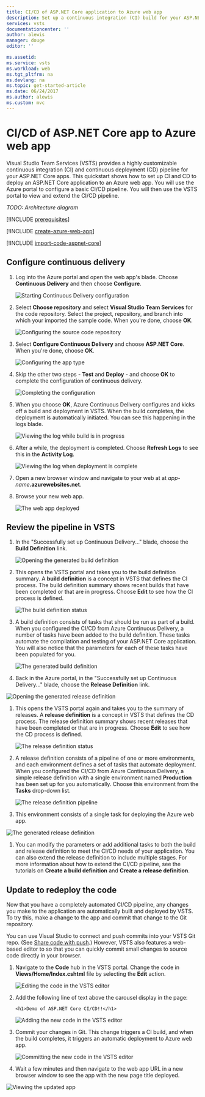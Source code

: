 ```yaml
---
title: CI/CD of ASP.NET Core application to Azure web app
description: Set up a continuous integration (CI) build for your ASP.NET Core application, and then a continuous deployment (CD) release to Azure web app using Visual Studio Team Services
services: vsts
documentationcenter: ''
author: alewis
manager: douge
editor: ''

ms.assetid:
ms.service: vsts
ms.workload: web
ms.tgt_pltfrm: na
ms.devlang: na
ms.topic: get-started-article
ms.date: 06/24/2017
ms.author: alewis
ms.custom: mvc
---
```


# CI/CD of ASP.NET Core app to Azure web app

Visual Studio Team Services (VSTS) provides a highly customizable continuous integration (CI) and continuous deployment (CD) pipeline for your
ASP.NET Core apps. This quickstart shows how to set up CI and CD to deploy an ASP.NET Core application to an Azure web app.
You will use the Azure portal to configure a basic CI/CD pipeline. You will then use the VSTS portal to view and extend the CI/CD pipeline.

_TODO: Architecture diagram_

[!INCLUDE [prerequisites](_shared/prerequisites.md)]

[!INCLUDE [create-azure-web-app](_shared/create-azure-web-app.md)]

[!INCLUDE [import-code-aspnet-core](_shared/import-code-aspnet-core.md)]

## Configure continuous delivery

1. Log into the Azure portal and open the web app's blade. Choose **Continuous Delivery** and then choose **Configure**.

   ![Starting Continuous Delivery configuration](_img/aspnet-core-to-webapp/continuous-delivery-intro.png)

1. Select **Choose repository** and select **Visual Studio Team Services** for the code repository. Select the project, repository, and branch into which your imported the sample code. When you're done, choose **OK**.
 
   ![Configuring the source code repository](_img/aspnet-core-to-webapp/continuous-delivery-repository.png)

1. Select **Configure Continuous Delivery** and choose **ASP.NET Core**. When you're done, choose **OK**.

   ![Configuring the app type](_img/aspnet-core-to-webapp/continuous-delivery-apptype.png)

1. Skip the other two steps - **Test** and **Deploy** - and choose **OK** to complete the configuration of continuous delivery.

   ![Completing the configuration](_img/aspnet-core-to-webapp/continuous-delivery-complete.png)

1. When you choose **OK**, Azure Continuous Delivery configures and kicks off a build and deployment in VSTS.
   When the build completes, the deployment is automatically initiated. You can see this happening in the logs blade.  

   ![Viewing the log while build is in progress](_img/aspnet-core-to-webapp/continuous-delivery-log.png)

1. After a while, the deployment is completed. Choose **Refresh Logs** to see this in the **Activity Log**.

   ![Viewing the log when deployment is complete](_img/aspnet-core-to-webapp/continuous-delivery-log2.png)

1. Open a new browser window and navigate to your web at at _app-name_**.azurewebsites.net**.

1. Browse your new web app.

   ![The web app deployed](_img/aspnet-core-to-webapp/app-deployed.png)

## Review the pipeline in VSTS

1. In the "Successfully set up Continuous Delivery..." blade, choose the **Build Definition** link.

   ![Opening the generated build definition](_img/aspnet-core-to-webapp/review-links-build.png)

1. This opens the VSTS portal and takes you to the build definition summary. A **build definition** is a concept in VSTS that defines the CI process. The build definition summary shows recent builds that have been completed or that are in progress. Choose **Edit** to see how the CI process is defined.

   ![The build definition status](_img/aspnet-core-to-webapp/build-status.png)

1. A build definition consists of tasks that should be run as part of a build. When you configured the CI/CD from Azure Continuous Delivery, a number of tasks have been added to the build definition. These tasks automate the compilation and testing of your ASP.NET Core application. You will also notice that the parameters for each of these tasks have been populated for you.

   ![The generated build definition](_img/aspnet-core-to-webapp/build-definition.png)

1. Back in the Azure portal, in the "Successfully set up Continuous Delivery..." blade, choose the **Release Definition** link.

  ![Opening the generated release definition](_img/aspnet-core-to-webapp/review-links-release.png)

1. This opens the VSTS portal again and takes you to the summary of releases. A **release definition** is a concept in VSTS that defines the CD process. The release definition summary shows recent releases that have been completed or that are in progress. Choose **Edit** to see how the CD process is defined.

   ![The release definition status](_img/aspnet-core-to-webapp/release-status.png)

1. A release definition consists of a pipeline of one or more environments, and each environment defines a set of tasks that automate deployment.
   When you configured the CI/CD from Azure Continuous Delivery, a simple release definition with a single environment named **Production** has been set up for you automatically.
   Choose this environment from the **Tasks** drop-down list.

   ![The release definition pipeline](_img/aspnet-core-to-webapp/release-pipeline.png)

1.  This environment consists of a single task for deploying the Azure web app.

   ![The generated release definition](_img/aspnet-core-to-webapp/release-definition.png)

1. You can modify the parameters or add additional tasks to both the build and release definition to meet the CI/CD needs of your application. You can also extend the release definition to include multiple stages. For more information about how to extend the CI/CD pipeline, see the tutorials on **Create a build definition** and **Create a release definition**.

## Update to redeploy the code

Now that you have a completely automated CI/CD pipeline, any changes you make to the application are automatically built and deployed by VSTS. To try this, make a change to the app and commit that change to the Git repository.

You can use Visual Studio to connect and push commits into your VSTS Git repo. (See [Share code with push](https://www.visualstudio.com/docs/git/tutorial/pushing).) However, VSTS also features a web-based editor to so that you can quickly commit small changes to source code directly in your browser.

1. Navigate to the **Code** hub in the VSTS portal. Change the code in **Views/Home/Index.cshtml** file by selecting the **Edit** action.

   ![Editing the code in the VSTS editor](_img/aspnet-core-to-webapp/edit-in-vsts.png)

1. Add the following line of text above the carousel display in the page:

   ```
   <h1>Demo of ASP.NET Core CI/CD!!</h1>
   ```

   ![Adding the new code in the VSTS editor](_img/aspnet-core-to-webapp/add-code.png)

1. Commit your changes in Git. This change triggers a CI build, and when the build completes, it triggers an automatic deployment to Azure web app.

   ![Committing the new code in the VSTS editor](_img/aspnet-core-to-webapp/commit-code.png)

1.  Wait a few minutes and then navigate to the web app URL in a new browser window to see the app with the new page title deployed.

   ![Viewing the updated app](_img/aspnet-core-to-webapp/updated-app.png)
